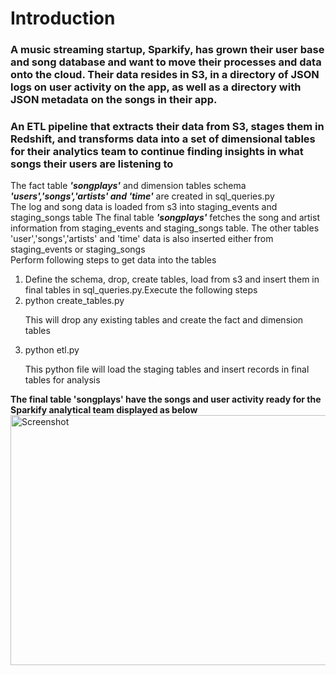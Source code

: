<h1>Introduction</h1>
<h3>
A music streaming startup, Sparkify, has grown their user base and song database and want to move their processes and data onto the cloud. Their data resides in S3, in a directory of JSON logs on user activity on the app, as well as a directory with JSON metadata on the songs in their app.</h3>
<h3>An ETL pipeline that extracts their data from S3, stages them in Redshift, and transforms data into a set of dimensional tables for their analytics team to continue finding insights in what songs their users are listening to</h3>
<p>The fact table <strong><em>'songplays'</em></strong> and dimension tables schema <strong><em>'users','songs','artists' and 'time'</em></strong> are created in sql_queries.py<br>
The log and song data is loaded from s3 into staging_events and staging_songs table
The final table <strong><em>'songplays'</em></strong> fetches the song and artist information from staging_events and staging_songs table. The other tables 'user','songs','artists' and 'time' data is also inserted either from staging_events or staging_songs<br>
Perform following steps to get data into the tables <br>
<ol>
<li>Define the schema, drop, create tables, load from s3 and insert them in final tables in sql_queries.py.Execute the following steps</li>
<li>python create_tables.py</li>
    <p>This will drop any existing tables and create the fact and dimension tables</p>
<li>python etl.py</li>
    <p>This python file will load the staging tables and insert records in final tables for analysis</p>
</ol>
<strong>The final table 'songplays'  have the songs and user activity ready for the Sparkify analytical team displayed as below</strong>
<img src="Screenshots/songplays_table.PNG" width="1000" height="400" alt="Screenshot"/>
</p> 
